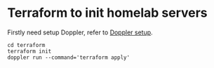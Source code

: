 # Terraform to init homelab servers

Firstly need setup Doppler, refer to [Doppler setup](../README.md).

```shell
cd terraform
terraform init
doppler run --command='terraform apply'
```
